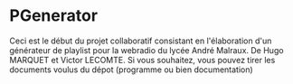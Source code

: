 # PGenerator
Ceci est le début du projet collaboratif consistant en l'élaboration d'un générateur de playlist pour la webradio du lycée André Malraux.
De Hugo MARQUET et Victor LECOMTE.
Si vous souhaitez, vous pouvez tirer les documents voulus du dépot (programme ou bien documentation)
